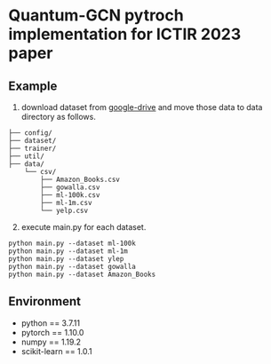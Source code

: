 # Quantum-GCN pytroch implementation for ICTIR 2023 paper

## Example

1. download dataset from [google-drive](https://drive.google.com/drive/folders/1Rh9ml994jv01rBBYT276uqt5vXqR4v5a?usp=drive_link) and move those data to data directory as follows.

```
├── config/
├── dataset/
├── trainer/
├── util/
├── data/
    └── csv/
        ├── Amazon_Books.csv
        ├── gowalla.csv
        ├── ml-100k.csv
        ├── ml-1m.csv
        └── yelp.csv
```

2. execute main.py for each dataset.

```
python main.py --dataset ml-100k
python main.py --dataset ml-1m
python main.py --dataset ylep
python main.py --dataset gowalla
python main.py --dataset Amazon_Books
```

## Environment

- python == 3.7.11
- pytorch == 1.10.0
- numpy == 1.19.2
- scikit-learn == 1.0.1 
